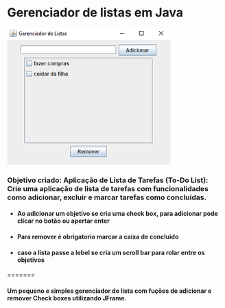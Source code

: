 # Gerenciador de listas em Java

<img src="src\main\java\lsita_tarefa\img\Captura de tela 2023-10-19 150005.png">

<br>

### Objetivo criado: Aplicação de Lista de Tarefas (To-Do List): Crie uma aplicação de lista de tarefas com funcionalidades como adicionar, excluir e marcar tarefas como concluídas. 

- #### Ao adicionar um objetivo se cria uma check box, para adicionar pode clicar no botão ou apertar enter

- #### Para remover é obrigatorio marcar a caixa de concluido

- #### caso a lista passe a lebel se cria um scroll bar para rolar entre os objetivos
=======
#### Um pequeno e simples gerenciador de lista com fuções de adicionar e remover Check boxes utilizando JFrame. 

